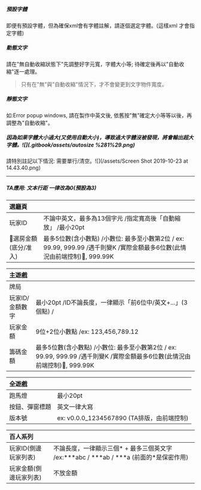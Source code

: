 # 

##### 預設字體

即便有預設字體，但為確保xml會有字體註解，請逐個選定字體。\(這樣xml 才會指定字體\)

##### 動態文字

請在"無自動收縮狀態下"先調整好字元寬，字體大小等; 待確定後再以"自動收縮"逐一處理。

> 只有在"無"與"自動收縮"情況下，才不會變更到文字物件寬度。

##### 靜態文字

如:Error popup windows, 請在製作中英文後, 依舊按"無"確定大小等等以後，再調整為"自動收縮"。

##### 因為如果字體大小過大\(又使用自動大小\)，導致過大字體沒被發現，將會輸出超大字體。![](.gitbook/assets/autosize %281%29.png)

請特別註記以下情況: 需要單行/清空。![](/assets/Screen Shot 2019-10-23 at 14.43.40.png)

---

##### TA應用: 文本行距 一律改為0\(預設為3\)

| 選廳頁 |  |
| :--- | :--- |
| 玩家ID | 不論中英文，最多為13個字元 /指定寬高後「自動縮放」 /最小20pt |
| 選房金額\(底分/准入\) | 最多5位數\(含小數點\) /小數位: 最多至小數第2位 / ex: 99.99, 999.99 /遇千則變K /實際金額最多6位數\(此情況由前端控制\), 999.99K |

| 主遊戲 |  |
| :--- | :--- |
| 牌局 |  |
| 玩家ID/金額數字 | 最小20pt /ID不論長度，一律顯示「前6位中/英文+...」\(3個點\) / |
| 玩家金額 | 9位+2位小數點 /ex: 123,456,789.12 |
| 籌碼金額 | 最多5位數\(含小數點\) /小數位: 最多至小數第2位 / ex: 99.99, 999.99 /遇千則變K /實際金額最多6位數\(此情況由前端控制\), 999.99K |

| 全遊戲 |  |
| :--- | :--- |
| 跑馬燈 | 最小20pt |
| 按鈕、彈窗標題 | 英文一律大寫 |
| 版本號 | ex: v0.0.0\_1234567890 \(TA排版，由前端控制\) |

| 百人系列 |  |
| :--- | :--- |
| 玩家ID\(側邊玩家列表\) | 不論長度，一律顯示三個\* + 最多三個英文字 /ex:\*\*\*abc / \*\*\*ab / \*\*\*a \(前面的\*是保密作用\) |
| 玩家金額\(側邊玩家列表\) | 不放金額 |



